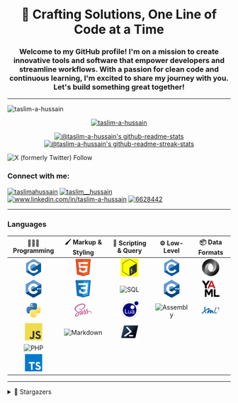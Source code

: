 <h1 align="center">🚀 Crafting Solutions, One Line of Code at a Time</h1>
<h3 align="center">Welcome to my GitHub profile! I'm on a mission to create innovative tools and software that empower developers and streamline workflows. With a passion for clean code and continuous learning, I'm excited to share my journey with you. Let's build something great together!</h3>

___

<!-- Profile views -->
<p align="left"> <img src="https://komarev.com/ghpvc/?username=taslim-a-hussain&label=Profile%20views&color=0e75b6&style=flat" alt="taslim-a-hussain" /> </p>

<!-- Github Trophies without extra Trophies -->
<p align="center"> <a href="https://github.com/ryo-ma/github-profile-trophy"><img src="https://github-profile-trophy.vercel.app/?username=taslim-a-hussain&theme=onedark&column=3&margin-w=150&margin-h=20" alt="taslim-a-hussain" /></a> </p>

<!-- Github stats & streak graph -->
<p align="center">
  <!-- Stats graph -->
  <a href="https://github.com/taslim-a-hussain?tab=repositories"><img src="https://github-readme-stats-one-bice.vercel.app/api?username=taslim-a-hussain&theme=onedark&show_icons=true&count_private=true&hide_border=false&role=OWNER,ORGANIZATION_MEMBER,COLLABORATOR"  width="49%" alt="@taslim-a-hussain's github-readme-stats"/></a>
  <!-- Streak graph -->
  <a href="https://github.com/taslim-a-hussain?tab=stars"><img src="https://github-readme-streak-stats.herokuapp.com?user=taslim-a-hussain&theme=onedark&hide_border=false&date_format=M%20j%5B%2C%20Y%5D"  width="49%" alt="@taslim-a-hussain's github-readme-streak-stats"/></a>
</p

___

<!-- Twitter (X) -->
<div style="cursor: pointer;">
<img alt="X (formerly Twitter) Follow" src="https://img.shields.io/twitter/follow/Taslim__Hussain?style=social&label=Follow%3A%20Taslim__Hussain">
</div>

<!-- Connect with me -->
### Connect with me:

<p align="left">
  <a href="https://dev.to/taslimahussain" target="blank"><img src="https://raw.githubusercontent.com/rahuldkjain/github-profile-readme-generator/master/src/images/icons/Social/devto.svg" alt="taslimahussain" height="30" width="40" /></a>
  <a href="https://twitter.com/taslim__hussain" target="blank"><img src="https://raw.githubusercontent.com/rahuldkjain/github-profile-readme-generator/master/src/images/icons/Social/twitter.svg" alt="taslim__hussain" height="30" width="40" /></a>
  <a href="https://www.linkedin.com/in/taslim-a-hussain" target="blank"><img src="https://raw.githubusercontent.com/rahuldkjain/github-profile-readme-generator/master/src/images/icons/Social/linked-in-alt.svg" alt="www.linkedin.com/in/taslim-a-hussain" height="30" width="40" /></a>
  <a href="https://stackoverflow.com/users/6628442" target="blank"><img src="https://raw.githubusercontent.com/rahuldkjain/github-profile-readme-generator/master/src/images/icons/Social/stack-overflow.svg" alt="6628442" height="30" width="40" /></a>
</p>

___
 

### Languages

| 👨🏽‍💻 Programming | 🖌️ Markup & Styling | 📜 Scripting & Query | ⚙️ Low-Level | 📦 Data Formats | 
| :------------: | :-----------------: | :-----------------: | :--------------: | :-----------: | 
| <img width="40" src="https://raw.githubusercontent.com/devicons/devicon/master/icons/c/c-original.svg" alt="C" title="C"> | <img width="40" src="https://raw.githubusercontent.com/devicons/devicon/master/icons/html5/html5-original.svg" alt="HTML" title="HTML"> | <img width="40" src="./assets/bash.png" alt="Bash" title="Bash"> | <img width="40" src="https://raw.githubusercontent.com/devicons/devicon/master/icons/c/c-original.svg" alt="C" title="C"> | <img width="40" src="https://raw.githubusercontent.com/devicons/devicon/master/icons/json/json-original.svg" alt="JSON" title="JSON"> |
| <img width="40" src="https://raw.githubusercontent.com/devicons/devicon/master/icons/cplusplus/cplusplus-original.svg" alt="C++" title="C++"> | <img width="40" src="https://raw.githubusercontent.com/devicons/devicon/master/icons/css3/css3-original.svg" alt="CSS" title="CSS"> | <img width="40" src="https://cdn-icons-png.freepik.com/512/4492/4492311.png" alt="SQL" title="SQL"> | <img width="40" src="https://raw.githubusercontent.com/devicons/devicon/master/icons/cplusplus/cplusplus-original.svg" alt="C++" title="C++"> | <img width="40" src="https://raw.githubusercontent.com/devicons/devicon/master/icons/yaml/yaml-original.svg" alt="YAML" title="YAML"> |
| <img width="40" src="https://raw.githubusercontent.com/devicons/devicon/master/icons/python/python-original.svg" alt="Python" title="Python"> | <img width="40" src="https://raw.githubusercontent.com/devicons/devicon/master/icons/sass/sass-original.svg" alt="Sass" title="Sass"> | <img width="40" src="https://raw.githubusercontent.com/devicons/devicon/master/icons/lua/lua-original.svg" alt="Lua" title="Lua"> | <img width="40" src="https://static-00.iconduck.com/assets.00/assembly-icon-1024x1024-lc5e1bk1.png" alt="Assembly" title="Assembly"> | <img width="40" src="https://raw.githubusercontent.com/devicons/devicon/master/icons/xml/xml-original.svg" alt="XML" title="XML"> |
| <img width="40" src="https://raw.githubusercontent.com/devicons/devicon/master/icons/javascript/javascript-original.svg" alt="JavaScript" title="JavaScript"> | <img width="40" src="https://cdn.icon-icons.com/icons2/2699/PNG/512/markdown_here_logo_icon_169967.png" alt="Markdown" title="Markdown"> | <img width="40" src="https://raw.githubusercontent.com/devicons/devicon/master/icons/powershell/powershell-original.svg" alt="PowerShell" title="PowerShell"> |  |  |
| <img width="40" src="https://banner2.cleanpng.com/20201211/qja/transparent-web-development-icon-php-programming-language-icon-5fd3da4691fd35.262333681607719494598.jpg" alt="PHP" title="PHP"> |  |  |  |  |
| <img width="40" src="https://raw.githubusercontent.com/devicons/devicon/master/icons/typescript/typescript-original.svg" alt="TypeScript" title="TypeScript"> |  |  |  |  |



<hr />


<!-- <p><img align="right" src="https://github-readme-streak-stats.herokuapp.com/?user=taslim-a-hussain&theme=onedark" alt="taslim-a-hussain" /></p> -->

<details style="cursor: pointer;">
  <summary>👥 Stargazers</summary>

  [![Stargazers repo roster for @taslim-a-hussain/taslim-a-hussain](https://reporoster.com/stars/dark/notext/taslim-a-hussain/taslim-a-hussain)](https://github.com/taslim-a-hussain/taslim-a-hussain/stargazers)
</details>

<!-- <p align="center"><a href="https://ko-fi.com/taslimhussain"> <img align="left" src="https://cdn.ko-fi.com/cdn/kofi3.png?v=3" height="50" width="210" alt="taslimhussain" /></a></p> -->
